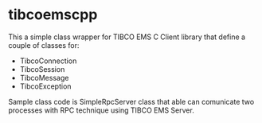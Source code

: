 # tibcoemscpp

This a simple class wrapper for TIBCO EMS C Client library that define a couple of classes for:

* TibcoConnection
* TibcoSession
* TibcoMessage
* TibcoException

Sample class code is SimpleRpcServer class that able can comunicate two processes with RPC technique using TIBCO EMS Server. 
